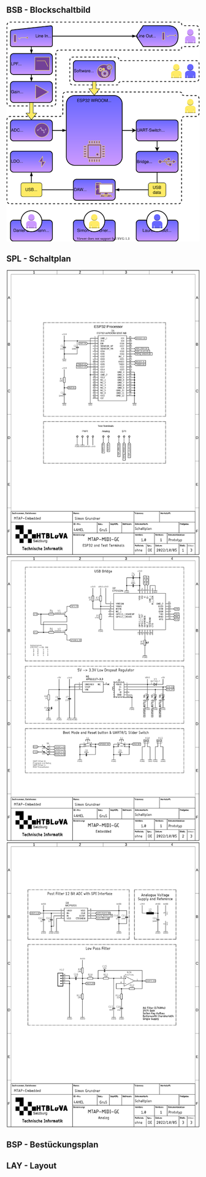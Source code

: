 ## BSB - Blockschaltbild
<picture>
 <source media="(prefers-color-scheme: dark)" srcset="/documentation/hw-docs/BSB-white.svg">
 <img alt="Blockschaltbild" src="/documentation/hw-docs/BSB-black.svg">
</picture>

## SPL - Schaltplan
![ESP32 an Testterminals](/documentation/hw-docs/SPL-P1.png)
![Embedded Peripherals](/documentation/hw-docs/SPL-P2.png)
![Analogue Peripherals](/documentation/hw-docs/SPL-P3.png)

## BSP - Bestückungsplan

## LAY - Layout

